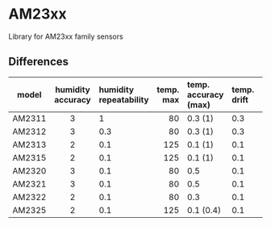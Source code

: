 # AM23xx
Library for AM23xx family sensors


## Differences

| model  | humidity accuracy | humidity repeatability | temp. max | temp. accuracy (max) | temp. drift | temp. response |
|--------|:-------------:|:------------------|---------:|:--|:---|---:|
| AM2311 | 3 | 1   |  80 | 0.3 (1)   | 0.3 | <10 |
| AM2312 | 3 | 0.3 |  80 | 0.3 (1)   | 0.3 | <10 |
| AM2313 | 2 | 0.1 | 125 | 0.1 (1)   | 0.1 |  <5 |
| AM2315 | 2 | 0.1 | 125 | 0.1 (1)   | 0.1 |  <5 |
| AM2320 | 3 | 0.1 |  80 | 0.5       | 0.1 |  <5 |
| AM2321 | 3 | 0.1 |  80 | 0.5       | 0.1 |  <5 |
| AM2322 | 2 | 0.1 |  80 | 0.3       | 0.1 |  <5 |
| AM2325 | 2 | 0.1 | 125 | 0.1 (0.4) | 0.1 |  <5 |